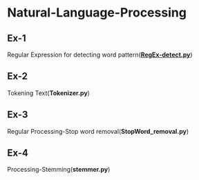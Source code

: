# Natural-Language-Processing
<h2>Ex-1</h2>
<p>Regular Expression for detecting word pattern(<a href="RegEx-detect.py"><b>RegEx-detect.py</b></a>)</p>
<h2>Ex-2</h2>
<p>Tokening Text(<b>Tokenizer.py</b>)</p>
<h2>Ex-3</h2>
<p>Regular Processing-Stop word removal(<b>StopWord_removal.py</b>)</p>
<h2>Ex-4</h2>
<p>Processing-Stemming(<b>stemmer.py</b>)</p>
